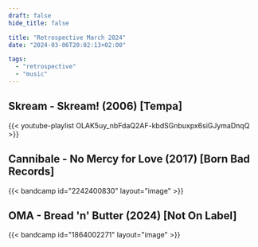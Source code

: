 ```yaml
---
draft: false
hide_title: false

title: "Retrospective March 2024"
date: "2024-03-06T20:02:13+02:00"

tags:
  - "retrospective"
  - "music"
---
```


## Skream - Skream! (2006) [Tempa]

{{< youtube-playlist OLAK5uy_nbFdaQ2AF-kbdSGnbuxpx6siGJymaDnqQ >}}

## Cannibale - No Mercy for Love (2017) [Born Bad Records]

{{< bandcamp id="2242400830" layout="image" >}}

## OMA - Bread 'n' Butter (2024) [Not On Label]

{{< bandcamp id="1864002271" layout="image" >}}
